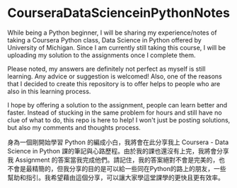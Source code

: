 # CourseraDataScienceinPythonNotes

While being a Python beginner, I will be sharing my experience/notes of taking a Coursera Python class, Data Science in Python offered by University of Michigan. Since I am currently still taking this course, I will be uploading my solution to the assignments once I complete them. 

Please noted, my answers are definitely not perfect as myself is still learning. Any advice or suggestion is welcomed! Also, one of the reasons that I decided to create this repository is to offer helps to people who are also in this learning process.


I hope by offering a solution to the assignment, people can learn better and faster. Instead of stucking in the same problem for hours and still have no clue of what to do, this repo is here to help!  I won't just be posting solutions, but also my comments and thoughts process. 


身為一個剛開始學習 Python 的編成小白，我將會在此分享我上 Coursera - Data Science in Python 課的筆記與心路歷程。由於我的課也還沒有上完，我將會分享我 Assignment 的答案當我完成他們。請記住，我的答案絕對不會是完美的，也不會是最精簡的，但我分享的目的是可以給一些同在Python的路上的朋友，一些幫助和指引。我希望藉由這個分享，可以讓大家學這堂課學的更快且更有效率。
